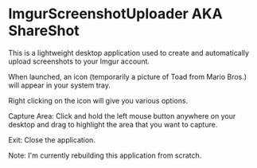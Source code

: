 # ImgurScreenshotUploader AKA ShareShot

This is a lightweight desktop application used to create and automatically upload screenshots to your Imgur account. 

When launched, an icon (temporarily a picture of Toad from Mario Bros.) will appear in your system tray.

Right clicking on the icon will give you various options.

Capture Area: Click and hold the left mouse button anywhere on your desktop and drag to highlight the area that you want to capture.

Exit: Close the application.

Note: I'm currently rebuilding this application from scratch.
